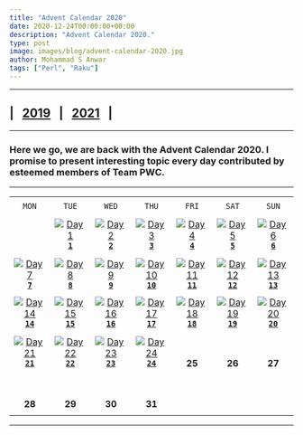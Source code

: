 ```yaml
---
title: "Advent Calendar 2020"
date: 2020-12-24T00:00:00+00:00
description: "Advent Calendar 2020."
type: post
image: images/blog/advent-calendar-2020.jpg
author: Mohammad S Anwar
tags: ["Perl", "Raku"]
---
```

***

## | &nbsp; [**2019**](/blog/advent-calendar-2019) &nbsp; | &nbsp; [**2021**](/blog/advent-calendar-2021) &nbsp; |

***

### Here we go, we are back with the **Advent Calendar 2020**. I promise to present interesting topic every day contributed by esteemed members of **Team PWC**.

***

| | | | | | | |
| :---: | :---: | :---: | :---: | :---: | :---: | :---: |
| | | | | | | |
| `MON`<br> |  `TUE`<br> | `WED`<br> |  `THU`<br>| `FRI`<br>|  `SAT`<br> |  `SUN`<br> |
| | | | | | | |
| <br><br><br>             | [![Day 1](/images/blog/2020-12-01-thumbnail.jpg "Octal Number System by Jaldhar H. Vyas")](/blog/advent-calendar-2020-12-01)<br>[**`1`**](/blog/advent-calendar-2020-12-01)             | [![Day 2](/images/blog/2020-12-02-thumbnail.jpg "Make it $200 by Ryan Thompson")](/blog/advent-calendar-2020-12-02)<br>[**`2`**](/blog/advent-calendar-2020-12-02)               | [![Day 3](/images/blog/2020-12-03-thumbnail.jpg "LRU Cache by E. Choroba")](/blog/advent-calendar-2020-12-03)<br>[**`3`**](/blog/advent-calendar-2020-12-03)                   | [![Day 4](/images/blog/2020-12-04-thumbnail.jpg "GCD Sum by Andrew Shitov")](/blog/advent-calendar-2020-12-04)<br>[**`4`**](/blog/advent-calendar-2020-12-04)                   | [![Day 5](/images/blog/2020-12-05-thumbnail.jpg "Invert Tree by Dave Jacoby")](/blog/advent-calendar-2020-12-05)<br>[**`5`**](/blog/advent-calendar-2020-12-05)                   | [![Day 6](/images/blog/2020-12-06-thumbnail.jpg "Bit Sum by Luca Ferrari")](/blog/advent-calendar-2020-12-06)<br>[**`6`**](/blog/advent-calendar-2020-12-06)            |
| | | | | | | |
| [![Day 7](/images/blog/2020-12-07-thumbnail.jpg "IPv4 Partition by Javier Luque")](/blog/advent-calendar-2020-12-07)<br>[**`7`**](/blog/advent-calendar-2020-12-07)<br>       | [![Day 8](/images/blog/2020-12-08-thumbnail.jpg "Sort Email Addresses by Luca Ferrari")](/blog/advent-calendar-2020-12-08)<br>[**`8`**](/blog/advent-calendar-2020-12-08)             | [![Day 9](/images/blog/2020-12-09-thumbnail.jpg "Divide Integers by Javier Luque")](/blog/advent-calendar-2020-12-09)<br>[**`9`**](/blog/advent-calendar-2020-12-09)             | [![Day 10](/images/blog/2020-12-10-thumbnail.jpg "Trim Linked List by Walt Mankowski")](/blog/advent-calendar-2020-12-10)<br>[**`10`**](/blog/advent-calendar-2020-12-10)                   | [![Day 11](/images/blog/2020-12-11-thumbnail.jpg "Lines Range by Adam Russell")](/blog/advent-calendar-2020-12-11)<br>[**`11`**](/blog/advent-calendar-2020-12-11)                   | [![Day 12](/images/blog/2020-12-12-thumbnail.jpg "Smallest Multiple by Cheok-Yin Fung")](/blog/advent-calendar-2020-12-12)<br>[**`12`**](/blog/advent-calendar-2020-12-12)                   | [![Day 13](/images/blog/2020-12-13-thumbnail.jpg "Majority Element by Bartosz Jarzyna")](/blog/advent-calendar-2020-12-13)<br>[**`13`**](/blog/advent-calendar-2020-12-13)                   |
| | | | | | | |
| [![Day 14](/images/blog/2020-12-14-thumbnail.jpg "Trapped Rain Waterby Nyoungjin Jeon")](/blog/advent-calendar-2020-12-14)<br>[**`14`**](/blog/advent-calendar-2020-12-14)<br>       | [![Day 15](/images/blog/2020-12-15-thumbnail.jpg "Left Rotation by Laurent Rosenfeld")](/blog/advent-calendar-2020-12-15)<br>[**`15`**](/blog/advent-calendar-2020-12-15)             | [![Day 16](/images/blog/2020-12-16-thumbnail.jpg "Calling C function by Yet Ebreo")](/blog/advent-calendar-2020-12-16)<br>[**`16`**](/blog/advent-calendar-2020-12-16)             | [![Day 17](/images/blog/2020-12-17-thumbnail.jpg "Trailing Zeros by Scimon Proctor")](/blog/advent-calendar-2020-12-17)<br>[**`17`**](/blog/advent-calendar-2020-12-17)                   | [![Day 18](/images/blog/2020-12-18-thumbnail.jpg "Collatz Conjecture by Kevin Colyer")](/blog/advent-calendar-2020-12-18)<br>[**`18`**](/blog/advent-calendar-2020-12-18)                   | [![Day 19](/images/blog/2020-12-19-thumbnail.jpg "Head to Tail Pokemon names by Duncan C. White")](/blog/advent-calendar-2020-12-19)<br>[**`19`**](/blog/advent-calendar-2020-12-19)                   | [![Day 20](/images/blog/2020-12-20-thumbnail.jpg "Ackermann function by Yozen Hernandez")](/blog/advent-calendar-2020-12-20)<br>[**`20`**](/blog/advent-calendar-2020-12-20)                   |
| | | | | | | |
| [![Day 21](/images/blog/2020-12-21-thumbnail.jpg "Guest house lights by Saif Ahmed")](/blog/advent-calendar-2020-12-21)<br>[**`21`**](/blog/advent-calendar-2020-12-21)<br>       | [![Day 22](/images/blog/2020-12-22-thumbnail.jpg "Is the room open? by Noud Aldenhoven")](/blog/advent-calendar-2020-12-22)<br>[**`22`**](/blog/advent-calendar-2020-12-22)             | [![Day 23](/images/blog/2020-12-23-thumbnail.jpg "Insert Interval by James Smith")](/blog/advent-calendar-2020-12-23)<br>[**`23`**](/blog/advent-calendar-2020-12-23)             | [![Day 24](/images/blog/2020-12-24-thumbnail.jpg "Leader Elements by Mohammad S Anwar")](/blog/advent-calendar-2020-12-24)<br>[**`24`**](/blog/advent-calendar-2020-12-24)                   | <br><br>**25**<br>                   | <br><br>**26**<br>                  | <br><br>**27**<br>                |
| | | | | | | |
| <br><br>**28**<br>       | <br><br>**29**<br>             | <br><br>**30**<br>             | <br><br>**31**<br>                   |                    |                    |                    |
| | | | | | | |

***
